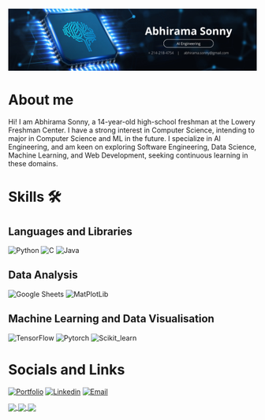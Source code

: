 
<img src="./assets/github banner.png"></img>


# About me

Hi! I am Abhirama Sonny, a 14-year-old high-school freshman at the Lowery Freshman Center. I have a strong interest in Computer Science, intending to major in Computer Science and ML in the future. I specialize in AI Engineering, and am keen on exploring Software Engineering, Data Science, Machine Learning, and Web Development, seeking continuous learning in these domains.

# Skills 🛠 

## Languages and Libraries
![Python](https://img.shields.io/badge/Python-FFD43B?style=for-the-badge&logo=python&logoColor=blue)
![C](https://img.shields.io/badge/c-%2300599C.svg?style=for-the-badge&logo=c&logoColor=white)
![Java](https://img.shields.io/badge/Java-ED8B00?style=for-the-badge&logo=openjdk&logoColor=white)


## Data Analysis
![Google Sheets](https://img.shields.io/badge/Google%20Sheets-34A853?style=for-the-badge&logo=google-sheets&logoColor=white)
![MatPlotLib](https://img.shields.io/badge/Mat%20Plot%20Lib-34A853?style=for-the-badge&logo=plt&logoColor=white)

## Machine Learning and Data Visualisation 
![TensorFlow](https://img.shields.io/badge/TensorFlow-FF6F00?style=for-the-badge&logo=TensorFlow&logoColor=white)
![Pytorch](https://img.shields.io/badge/PyTorch-EE4C2C?style=for-the-badge&logo=PyTorch&logoColor=white)
![Scikit_learn](https://img.shields.io/badge/scikit_learn-F7931E?style=for-the-badge&logo=scikit-learn&logoColor=white)


# Socials and Links 
[![Portfolio](https://img.shields.io/badge/my_portfolio-000?style=for-the-badge&logo=ko-fi&logoColor=white)](https://abhiramasonny.github.io/) 
[![Linkedin](https://img.shields.io/badge/linkedin-0A66C2?style=for-the-badge&logo=linkedin&logoColor=white)](https://www.linkedin.com/in/abhirama-sonny-90452127b/)
[![Email](https://img.shields.io/badge/Gmail-D14836?style=for-the-badge&logo=gmail&logoColor=white)](mailto:abhirama.sonny@gmail.com)

<a href="https://github.com/anuraghazra/github-readme-stats">
  <img height=200 align="center" src="https://github-readme-stats.vercel.app/api?username=abhiramasonny&show_icons=true&theme=dark" />
</a>
<a href="https://github.com/anuraghazra/convoychat">
  <img height=200 align="center" src="https://github-readme-stats.vercel.app/api/top-langs?username=abhiramasonny&layout=compact&langs_count=8&card_width=320&show_icons=true&theme=dark" />
</a>

<a href="https://github.com/abhiramasonny/jaithon" align="center">
  <img align="center" src="https://github-readme-stats.vercel.app/api/pin/?username=abhiramasonny&repo=jaithon&show_icons=true&theme=dark" />
</a>
